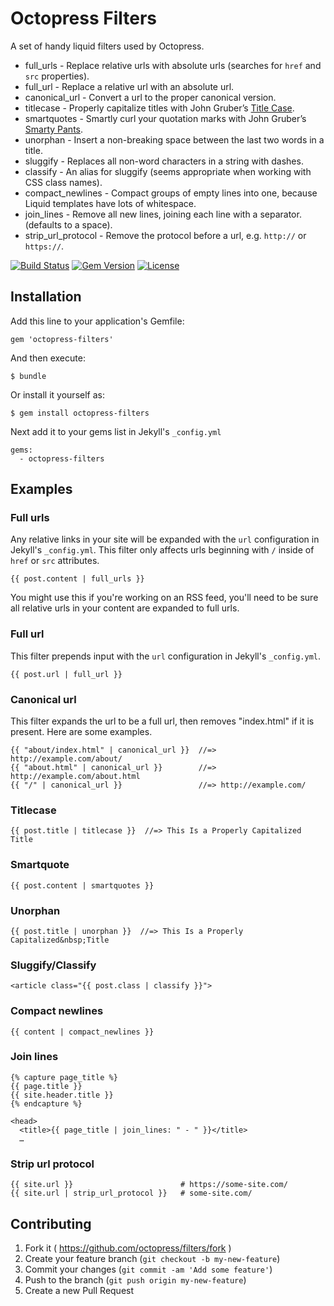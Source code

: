 # Octopress Filters

A set of handy liquid filters used by Octopress.

- full_urls - Replace relative urls with absolute urls (searches for `href` and `src` properties).
- full_url - Replace a relative url with an absolute url.
- canonical_url - Convert a url to the proper canonical version.
- titlecase - Properly capitalize titles with John Gruber’s [Title Case](http://daringfireball.net/2008/05/title_case).
- smartquotes - Smartly curl your quotation marks with John Gruber’s [Smarty Pants](http://daringfireball.net/projects/smartypants/).
- unorphan - Insert a non-breaking space between the last two words in a title.
- sluggify - Replaces all non-word characters in a string with dashes.
- classify - An alias for sluggify (seems appropriate when working with CSS class names).
- compact_newlines - Compact groups of empty lines into one, because Liquid templates have lots of whitespace.
- join_lines - Remove all new lines, joining each line with a separator. (defaults to a space).
- strip_url_protocol - Remove the protocol before a url, e.g. `http://` or `https://`.

[![Build Status](https://travis-ci.org/octopress/filters.svg)](https://travis-ci.org/octopress/filters)
[![Gem Version](http://img.shields.io/gem/v/octopress-filters.svg)](https://rubygems.org/gems/octopress-filters)
[![License](http://img.shields.io/:license-mit-blue.svg)](http://octopress.mit-license.org)

## Installation

Add this line to your application's Gemfile:

    gem 'octopress-filters'

And then execute:

    $ bundle

Or install it yourself as:

    $ gem install octopress-filters

Next add it to your gems list in Jekyll's `_config.yml`

    gems:
      - octopress-filters

## Examples

### Full urls

Any relative links in your site will be expanded with the `url` configuration in Jekyll's `_config.yml`. This filter only affects urls
beginning with `/` inside of `href` or `src` attributes.

    {{ post.content | full_urls }}

You might use this if you're working on an RSS feed, you'll need to be sure all relative urls in your content are expanded to full urls.

### Full url

This filter prepends input with the `url` configuration in Jekyll's `_config.yml`.

    {{ post.url | full_url }}

### Canonical url

This filter expands the url to be a full url, then removes "index.html" if it is present. Here are some examples.

    {{ "about/index.html" | canonical_url }}  //=> http://example.com/about/
    {{ "about.html" | canonical_url }}        //=> http://example.com/about.html
    {{ "/" | canonical_url }}                 //=> http://example.com/

### Titlecase

    {{ post.title | titlecase }}  //=> This Is a Properly Capitalized Title

### Smartquote

    {{ post.content | smartquotes }}

### Unorphan

    {{ post.title | unorphan }}  //=> This Is a Properly Capitalized&nbsp;Title

### Sluggify/Classify

    <article class="{{ post.class | classify }}">

### Compact newlines

    {{ content | compact_newlines }}

### Join lines

    {% capture page_title %}
    {{ page.title }}
    {{ site.header.title }}
    {% endcapture %}

    <head>
      <title>{{ page_title | join_lines: " - " }}</title>
      …

### Strip url protocol

    {{ site.url }}                        # https://some-site.com/
    {{ site.url | strip_url_protocol }}   # some-site.com/

## Contributing

1. Fork it ( https://github.com/octopress/filters/fork )
2. Create your feature branch (`git checkout -b my-new-feature`)
3. Commit your changes (`git commit -am 'Add some feature'`)
4. Push to the branch (`git push origin my-new-feature`)
5. Create a new Pull Request

